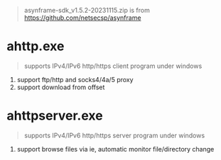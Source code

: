 > asynframe-sdk_v1.5.2-20231115.zip is from https://github.com/netsecsp/asynframe  

# ahttp.exe  
> supports IPv4/IPv6 http/https client program under windows  

1. support ftp/http and socks4/4a/5 proxy  
2. support download from offset  

# ahttpserver.exe
> supports IPv4/IPv6 http/https server program under windows  

1. support browse files via ie, automatic monitor file/directory change  
